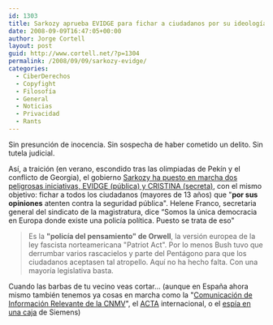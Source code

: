 ```yaml
---
id: 1303
title: Sarkozy aprueba EVIDGE para fichar a ciudadanos por su ideología
date: 2008-09-09T16:47:05+00:00
author: Jorge Cortell
layout: post
guid: http://www.cortell.net/?p=1304
permalink: /2008/09/09/sarkozy-evidge/
categories:
  - CiberDerechos
  - Copyfight
  - Filosofí­a
  - General
  - Noticias
  - Privacidad
  - Rants
---
```

Sin presunción de inocencia. Sin sospecha de haber cometido un delito. Sin tutela judicial.

Así, a traición (en verano, escondido tras las olimpiadas de Pekín y el conflicto de Georgia), el gobierno <a title="http://www.bottup.com/index.php?option=com_content&task=view&id=3722&Itemid=114" href="http://www.bottup.com/index.php?option=com_content&task=view&id=3722&Itemid=114" target="_blank">Sarkozy ha puesto en marcha dos peligrosas iniciativas, EVIDGE (pública) y CRISTINA (secreta)</a>, con el mismo objetivo: fichar a todos los ciudadanos (mayores de 13 años) que "**por sus opiniones** atenten contra la seguridad pública". Helene Franco, secretaria general del sindicato de la magistratura, dice “Somos la única democracia en Europa donde existe una policía política. Puesto se trata de eso"

> Es la **"policía del pensamiento" de Orwell**, la versión europea de la ley fascista norteamericana "Patriot Act". Por lo menos Bush tuvo que derrumbar varios rascacielos y parte del Pentágono para que los ciudadanos aceptasen tal atropello. Aquí no ha hecho falta. Con una mayoría legislativa basta.

Cuando las barbas de tu vecino veas cortar... (aunque en España ahora mismo también tenemos ya cosas en marcha como la "<a title="http://anvazher.nireblog.com/post/2008/09/06/sobre-la-comunicacion-de-informacion-relevante" href="http://anvazher.nireblog.com/post/2008/09/06/sobre-la-comunicacion-de-informacion-relevante" target="_blank">Comunicación de Información Relevante de la CNMV</a>", el <a title="http://ecodiario.eleconomista.es/noticias/noticias/739374/09/08/Las-criticas-rodean-a-un-tratado-contra-la-pirateria.html" href="http://ecodiario.eleconomista.es/noticias/noticias/739374/09/08/Las-criticas-rodean-a-un-tratado-contra-la-pirateria.html" target="_blank">ACTA</a> internacional, o el <a title="http://www.rebelion.org/noticia.php?id=72158" href="http://www.rebelion.org/noticia.php?id=72158" target="_blank">espía en una caja</a> de Siemens)